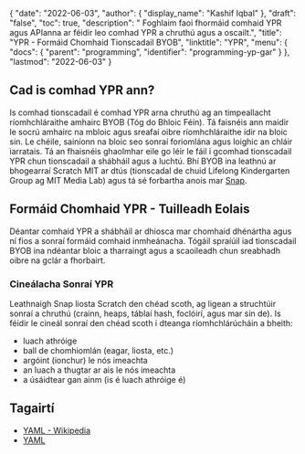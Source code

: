 {
  "date": "2022-06-03",
  "author": {
    "display_name": "Kashif Iqbal"
},
  "draft": "false",
  "toc": true,
  "description": " Foghlaim faoi fhormáid comhaid YPR agus APIanna ar féidir leo comhad YPR a chruthú agus a oscailt.",
  "title": "YPR - Formáid Chomhaid Tionscadail BYOB",
  "linktitle": "YPR",
  "menu": {
    "docs": {
      "parent": "programming",
      "identifier": "programming-yp-gar"
}
},
  "lastmod": "2022-06-03"
}

## Cad is comhad YPR ann?

Is comhad tionscadail é comhad YPR arna chruthú ag an timpeallacht ríomhchláraithe amhairc BYOB (Tóg do Bhloic Féin). Tá faisnéis ann maidir le socrú amhairc na mbloic agus sreafaí oibre ríomhchláraithe idir na bloic sin. Le chéile, sainíonn na bloic seo sonraí foriomlána agus loighic an chláir iarratais. Tá an fhaisnéis ghaolmhar eile go léir le fáil i gcomhad tionscadail YPR chun tionscadail a shábháil agus a luchtú. Bhí BYOB ina leathnú ar bhogearraí Scratch MIT ar dtús (tionscadal de chuid Lifelong Kindergarten Group ag MIT Media Lab) agus tá sé forbartha anois mar [Snap](https://snap.berkeley.edu/about).

## Formáid Chomhaid YPR - Tuilleadh Eolais

Déantar comhaid YPR a shábháil ar dhiosca mar chomhaid dhénártha agus ní fios a sonraí formáid comhaid inmheánacha. Tógáil spraíúil iad tionscadail BYOB ina ndéantar bloic a tharraingt agus a scaoileadh chun sreabhadh oibre na gclár a fhorbairt.

### Cineálacha Sonraí YPR

Leathnaigh Snap liosta Scratch den chéad scoth, ag ligean a struchtúir sonraí a chruthú (crainn, heaps, táblaí hash, foclóirí, agus mar sin de). Is féidir le cineál sonraí den chéad scoth i dteanga ríomhchlárúcháin a bheith:

 * luach athróige
 * ball de chomhiomlán (eagar, liosta, etc.)
 * argóint (ionchur) le nós imeachta
 * an luach a thugtar ar ais le nós imeachta
 * a úsáidtear gan ainm (is é luach athróige é)

## Tagairtí

- [YAML - Wikipedia](https://en.wikipedia.org/wiki/YAML)
- [YAML](https://yaml.org/spec/1.2/spec.html)

